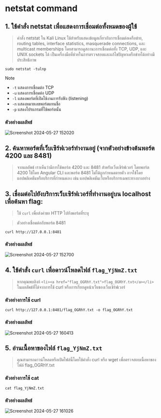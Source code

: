 # netstat command

## 1. ใช้คำสั่ง netstat เพื่อแสดงการเชื่อมต่อทั้งหมดของผู้ใช้ 

> คำสั่ง netstat ใน Kali Linux ใช้สำหรับแสดงข้อมูลเกี่ยวกับการเชื่อมต่อเครือข่าย, routing tables, interface statistics, masquerade connections, และ multicast memberships โดยสามารถดูสถานะการเชื่อมต่อทั้ง TCP, UDP, และ UNIX sockets ได้ เป็นเครื่องมือที่ช่วยในการตรวจสอบและแก้ไขปัญหาเครือข่ายได้อย่างมีประสิทธิภาพ

```
sudo netstat -tulnp
```

> [!NOTE]
> - `-t` แสดงการเชื่อมต่อ TCP
> - `-u` แสดงการเชื่อมต่อ UDP
> - `-l` แสดงพอร์ตที่เปิดใช้งานการรับฟัง (listening)
> - `-n` แสดงหมายเลขพอร์ตแทนชื่อ
> - `-p` แสดงโปรแกรมที่ใช้พอร์ตนั้น

### ตัวอย่างผลลัพธ์

![Screenshot 2024-05-27 152020](https://github.com/Atiwitch15101/Linux-Knowledge/assets/159407312/27881231-6103-4254-85e7-c731a4afd2ed)

## 2. ค้นหาพอร์ตที่เว็บเซิร์ฟเวอร์ทำงานอยู่ (จากตัวอย่างข้างต้นพอร์ต 4200 และ 8481)

> จากผลลัพธ์ เราเห็นว่ามีการใช้พอร์ต 4200 และ 8481 สำหรับเว็บเซิร์ฟเวอร์ โดยพอร์ต 4200 ใช้โดย Angular CLI และพอร์ต 8481 ไม่ได้ถูกกำหนดตายตัว อาจใช้โดยแอปพลิเคชันหรือบริการที่กำหนดเอง เช่น แอปพลิเคชันเว็บหรือบริการเฉพาะทางบางอย่าง

## 3. เชื่อมต่อไปยังบริการเว็บเซิร์ฟเวอร์ที่ทำงานอยู่บน localhost เพื่อค้นหา flag:

> ใช้ `curl` เพื่อส่งคำขอ HTTP ไปยังพอร์ตที่ระบุ

> ตัวอย่างเชื่อมต่อกับพอร์ต 8481

```
curl http://127.0.0.1:8481
```

### ตัวอย่างผลลัพธ์

![Screenshot 2024-05-27 152700](https://github.com/Atiwitch15101/Linux-Knowledge/assets/159407312/392bb003-8b6e-4230-ba4c-d38d1b5d5fff)

## 4. ใช้คำสั่ง `curl` เพื่อดาวน์โหลดไฟล์ `flag_YjNmZ.txt`

> หากคุณพบลิงก์ `<li><a href="flag_OGRhY.txt">flag_OGRhY.txt</a></li>` ในผลลัพธ์ที่ได้จากการใช้ curl หรือการเรียกดูหน้าเว็บของเว็บเซิร์ฟเวอร์

### ตัวอย่างการใช้ curl

```
curl http://127.0.0.1:8481/flag_OGRhY.txt -o flag_OGRhY.txt
```

### ตัวอย่างผลลัพธ์

![Screenshot 2024-05-27 160413](https://github.com/Atiwitch15101/Linux-Knowledge/assets/159407312/f958d7a5-722f-493c-9aa9-03f62777c456)

## 5. อ่านเนื้อหาของไฟล์ `flag_YjNmZ.txt`

> คุณสามารถดาวน์โหลดหรือเปิดไฟล์นี้โดยใช้คำสั่ง curl หรือ wget เพื่อตรวจสอบเนื้อหาของไฟล์ flag_OGRhY.txt

### ตัวอย่างการใช้ cat

```
cat flag_YjNmZ.txt
```

### ตัวอย่างผลลัพธ์

![Screenshot 2024-05-27 161026](https://github.com/Atiwitch15101/Linux-Knowledge/assets/159407312/f71de231-d553-4b3c-b584-05f5104dd722)

